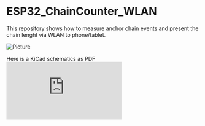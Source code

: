 # ESP32_ChainCounter_WLAN

This repository shows how to measure anchor chain events and present the chain lenght via WLAN to phone/tablet.


![Picture](https://github.com/AK-Homberger/ESP32_ChainCounter_WLAN/blob/master/ESP32ChainCounterWLA.png)

Here is a KiCad schematics as PDF ![Schematics](https://github.com/AK-Homberger/ESP32_ChainCounter_WLAN/blob/master/ESP32ChainCounterWLAN.pdf)
